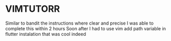 # VIMTUTORR
Similar to bandit the instructions where clear and precise 
I was able to complete this within 2 hours 
Soon after I had to use vim add path variable in flutter instalation that was cool indeed
